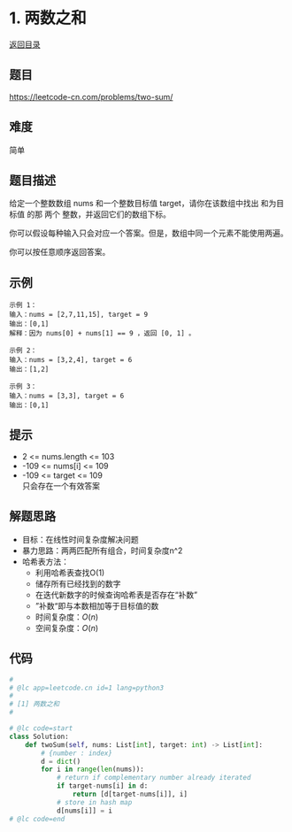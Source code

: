 # 1. 两数之和
[返回目录](../README.md)




## 题目
https://leetcode-cn.com/problems/two-sum/

## 难度
简单  
  
## 题目描述
给定一个整数数组 nums 和一个整数目标值 target，请你在该数组中找出 和为目标值 的那 两个 整数，并返回它们的数组下标。  
  
你可以假设每种输入只会对应一个答案。但是，数组中同一个元素不能使用两遍。  
  
你可以按任意顺序返回答案。  
  
## 示例
```
示例 1：
输入：nums = [2,7,11,15], target = 9
输出：[0,1]
解释：因为 nums[0] + nums[1] == 9 ，返回 [0, 1] 。

示例 2：
输入：nums = [3,2,4], target = 6
输出：[1,2]

示例 3：
输入：nums = [3,3], target = 6
输出：[0,1]
```
  
## 提示
- 2 <= nums.length <= 103  
- -109 <= nums[i] <= 109  
- -109 <= target <= 109  
只会存在一个有效答案  
  
## 解题思路 
- 目标：在线性时间复杂度解决问题
- 暴力思路：两两匹配所有组合，时间复杂度n^2
- 哈希表方法：
  - 利用哈希表查找O(1)
  - 储存所有已经找到的数字
  - 在迭代新数字的时候查询哈希表是否存在“补数”
  - ”补数“即与本数相加等于目标值的数
  - 时间复杂度：$O(n)$
  - 空间复杂度：$O(n)$
  
## 代码
``` python
#
# @lc app=leetcode.cn id=1 lang=python3
#
# [1] 两数之和
#

# @lc code=start
class Solution:
    def twoSum(self, nums: List[int], target: int) -> List[int]:
        # {number : index}
        d = dict()
        for i in range(len(nums)):
            # return if complementary number already iterated
            if target-nums[i] in d:
                return [d[target-nums[i]], i]
            # store in hash map
            d[nums[i]] = i
# @lc code=end
```  
  